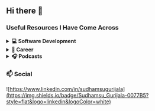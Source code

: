 ## Hi there 👋

### Useful Resources I Have Come Across
<details>
<summary><b>💻 Software Development</b></summary>

* [Learning Lab](https://learn.uno/learning/)
* [FreeCodeCamp](https://www.freecodecamp.org/)
* [Fireship - YouTube](https://www.youtube.com/@Fireship)

</details>

<details>
<summary><b>🌱 Career</b></summary>

* [80000 Hours](https://80000hours.org/)
* [Learning Lab](https://learn.uno/learning/)

</details>

<details>
<summary><b>🎧 Podcasts</b></summary>

* [Huberman Lab](https://www.hubermanlab.com/podcast)

</details>


### 📫 Social
![https://www.linkedin.com/in/sudhamsugurijala](https://img.shields.io/badge/Sudhamsu_Gurijala-0077B5?style=flat&logo=linkedin&logoColor=white)


<!--
**sudhamsugurijala/sudhamsugurijala** is a ✨ _special_ ✨ repository because its `README.md` (this file) appears on your GitHub profile.

Here are some ideas to get you started:

- 🔭 I’m currently working on ...
- 🌱 I’m currently learning ...
- 👯 I’m looking to collaborate on ...
- 🤔 I’m looking for help with ...
- 💬 Ask me about ...
- 📫 How to reach me: ...
- 😄 Pronouns: ...
- ⚡ Fun fact: ...
-->

